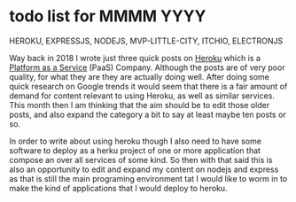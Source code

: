 # todo list for MMMM YYYY

HEROKU, EXPRESSJS, NODEJS, MVP-LITTLE-CITY, ITCHIO, ELECTRONJS

Way back in 2018 I wrote just three quick posts on [Heroku](https://en.wikipedia.org/wiki/Heroku) which is a [Platform as a Service](https://en.wikipedia.org/wiki/Platform_as_a_service) \(PaaS\) Company. Although the posts are of very poor quality, for what they are they are actually doing well. After doing some quick research on Google trends it would seem that there is a fair amount of demand for content relevant to using Heroku, as well as similar services. This month then I am thinking that the aim should be to edit those older posts, and also expand the category a bit to say at least maybe ten posts or so.

In order to write about using heroku though I also need to have some software to deploy as a herku project of one or more application that compose an over all services of some kind. So then with that said this is also an opportunity to edit and expand my content on nodejs and express as that is still the main programing environment tat I would like to worm in to make the kind of applications that I would deploy to heroku.

<!-- ////////// //////////
    WEEK 1
/////////////// ///////-->
